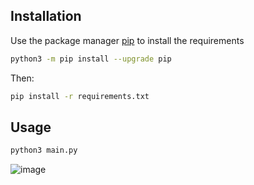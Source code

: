 ## Installation

Use the package manager [pip](https://pip.pypa.io/en/stable/) to install the requirements

```bash
python3 -m pip install --upgrade pip
```

Then:
```bash
pip install -r requirements.txt
```

## Usage

```python
python3 main.py
```

![image](https://github.com/fabrielg/game-of-life/assets/90088527/368e8e19-1c4b-4bce-800b-34490ce346f5)

